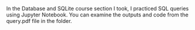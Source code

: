 In the Database and SQLite course section I took, I practiced SQL queries using Jupyter Notebook.
You can examine the outputs and code from the query.pdf file in the folder.
